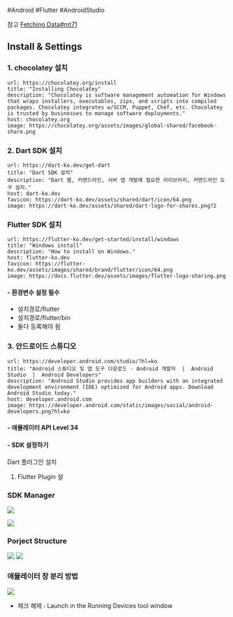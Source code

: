 #Android #Flutter #AndroidStudio

참고
[Fetching Data#mt71](https://brunch.co.kr/@mystoryg/114)


## Install & Settings
### 1. chocolatey 설치
```cardlink
url: https://chocolatey.org/install
title: "Installing Chocolatey"
description: "Chocolatey is software management automation for Windows that wraps installers, executables, zips, and scripts into compiled packages. Chocolatey integrates w/SCCM, Puppet, Chef, etc. Chocolatey is trusted by businesses to manage software deployments."
host: chocolatey.org
image: https://chocolatey.org/assets/images/global-shared/facebook-share.png
```

### 2. Dart SDK 설치
```cardlink
url: https://dart-ko.dev/get-dart
title: "Dart SDK 설치"
description: "Dart 웹, 커맨드라인, 서버 앱 개발에 필요한 라이브러리, 커맨드라인 도구 설치."
host: dart-ko.dev
favicon: https://dart-ko.dev/assets/shared/dart/icon/64.png
image: https://dart-ko.dev/assets/shared/dart-logo-for-shares.png?2
```

### Flutter SDK 설치
```cardlink
url: https://flutter-ko.dev/get-started/install/windows
title: "Windows install"
description: "How to install on Windows."
host: flutter-ko.dev
favicon: https://flutter-ko.dev/assets/images/shared/brand/flutter/icon/64.png
image: https://docs.flutter.dev/assets/images/flutter-logo-sharing.png
```
#### - 환경변수 설정 필수
- 설치경로/flutter
- 설치경로/flutter/bin
- 둘다 등록해야 됨



### 3. 안드로이드 스튜디오
```cardlink
url: https://developer.android.com/studio/?hl=ko
title: "Android 스튜디오 및 앱 도구 다운로드 - Android 개발자  |  Android Studio  |  Android Developers"
description: "Android Studio provides app builders with an integrated development environment (IDE) optimized for Android apps. Download Android Studio today."
host: developer.android.com
image: https://developer.android.com/static/images/social/android-developers.png?hl=ko
```
#### - 애뮬레이터 API Level 34
#### - SDK 설정하기


Dart 플러그인 설치


1. Flutter Plugin 설
### SDK Manager
![](안드로이드스튜디오%20플러터%20환경설정-2.png)

![](안드로이드스튜디오%20플러터%20환경설정-1.png)

### Porject Structure
![](안드로이드스튜디오%20플러터%20환경설정-3.png)
![](안드로이드스튜디오%20플러터%20환경설정.png)




### 애뮬레이터 창 분리 방법
![](안드로이드스튜디오%20플러터%20환경설정-5.png)
- 체크 해제 : Launch in the Running Devices tool window